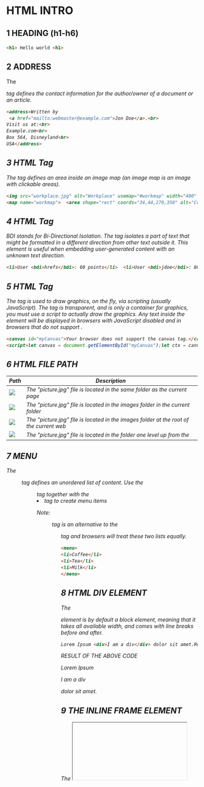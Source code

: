 # HTML INTRO

## 1 HEADING (h1-h6)

```html
<h1> Hello world <h1>
```

## 2 ADDRESS

The <address> tag defines the contact information for the author/owner of a document or an article.

```html
<address>Written by
 <a href="mailto:webmaster@example.com">Jon Doe</a>.<br>
Visit us at:<br>
Example.com<br>
Box 564, Disneyland<br>
USA</address>

```

 

## 3 HTML <area> Tag

The <area> tag defines an area inside an image map (an image map is an image with clickable areas).

```html
<img src="workplace.jpg" alt="Workplace" usemap="#workmap" width="400" height="379">
<map name="workmap">  <area shape="rect" coords="34,44,270,350" alt="Computer" href="computer.htm">  <area shape="rect" coords="290,172,333,250" alt="Phone" href="phone.htm">  <area shape="circle" coords="337,300,44" alt="Cup of coffee" href="coffee.htm"></map>
```

## 4 HTML <bdi> Tag

BDI stands for Bi-Directional Isolation.
The <bdi> tag isolates a part of text that might be formatted in a different direction from other text outside it.
This element is useful when embedding user-generated content with an unknown text direction.

```html
<li>User <bdi>hrefs</bdi>: 60 points</li>  <li>User <bdi>jdoe</bdi>: 80 points</li>  <li>User <bdi>إيان</bdi>: 90 points</li></ul>
```

## 5 HTML <canvas> Tag

The <canvas> tag is used to draw graphics, on the fly, via scripting (usually JavaScript).
The <canvas> tag is transparent, and is only a container for graphics, you must use a script to actually draw the graphics.
Any text inside the <canvas> element will be displayed in browsers with JavaScript disabled and in browsers that do not support <canvas>.

```html
<canvas id="myCanvas">Your browser does not support the canvas tag.</canvas>
<script>let canvas = document.getElementById("myCanvas");let ctx = canvas.getContext("2d");ctx.fillStyle = "#FF0000";ctx.fillRect(0, 0, 80, 80);</script>
```

## 6 HTML FILE PATH

| Path | Description |
| --- | --- |
| <img src="picture.jpg"> | The "picture.jpg" file is located in the same folder as the current page |
| <img src="images/picture.jpg"> | The "picture.jpg" file is located in the images folder in the current folder |
| <img src="/images/picture.jpg"> | The "picture.jpg" file is located in the images folder at the root of the current web |
| <img src="../picture.jpg"> | The "picture.jpg" file is located in the folder one level up from the |

## 7 MENU

The <menu> tag defines an unordered list of content.
Use the <menu> tag together with the <li> tag to create menu items

Note: <menu> tag is an alternative to the <ul> tag and browsers will treat these two lists equally.

```html
<menu> 
<li>Coffee</li> 
<li>Tea</li>  
<li>Milk</li>
</menu>
```

## 8 HTML DIV ELEMENT

The <div> element is by default a block element, meaning that it takes all available width, and comes with line breaks before and after.

```html
Lorem Ipsum <div>I am a div</div> dolor sit amet.Result
```

RESULT OF THE ABOVE CODE

Lorem Ipsum

I am a div

dolor sit amet.

## 9 THE  INLINE FRAME ELEMENT

The <iframe> HTML element represents a nested browsing context, embedding another HTML page into the current one.

```html
<iframe
 id="inlineFrameExample" 
 title="Inline Frame Example"  width="300"
 height="200"  
 src="https://www.openstreetmap.org/export/embed.html?bbox=-0.004017949104309083%2C51.47612752641776%2C0.00030577182769775396%2C51.478569861898606&layer=mapnik">
</iframe>
```

## 10 **HTML FORM**

An HTML form is used to collect user input. The user input is most often sent to a server for processing.

## **The <form> Element**

The HTML <form> element is used to create an HTML form for user input:

```html
<form>
.
form elements
.
</form>
```

The <form> element is a container for different types of input elements, such as: text fields, checkboxes, radio buttons, submit buttons, etc.

## **The <input> Element**

The HTML <input> element is the most used form element.
An <input> element can be displayed in many ways, depending on the type attribute.

| Type | Description |
| --- | --- |
| <input type="text"> | Displays a single-line text input field |
| <input type="radio"> | Displays a radio button (for selecting one of many choices) |
| <input type="checkbox"> | Displays a checkbox (for selecting zero or more of many choices) |
| <input type="submit"> | Displays a submit button (for submitting the form) |
| <input type="button"> | Displays a clickable button |

## **Text Fields**

The <input type="text"> defines a single-line input field for text input.

```html
<form>  
<label for="fname">First name:</label>
<br> 
<input type="text" id="fname" name="fname">
<br>
<label for="lname">Last name:</label>
<br>
<input type="text" id="lname" name="lname">
</form>
```

## The <label> Element

Notice the use of the <label> element in the example above.
The <label> tag defines a label for many form elements.
The <label> element is useful for screen-reader users, because the screen-reader will read out loud the label when the user focuses on the input element.
The <label> element also helps users who have difficulty clicking on very small regions (such as radio buttons or checkboxes) - because when the user clicks the text within the <label> element, it toggles the radio button/checkbox.
The for attribute of the <label> tag should be equal to the id attribute of the <input> element to bind them together.

## Radio Buttons

The <input type="radio"> defines a radio button.
Radio buttons let a user select ONE of a limited number of choices.

```html
<p>Choose your favorite Web language:</p>
<form>  
<input type="radio" id="html" 
name="fav_language" value="HTML">  
<label for="html">HTML</label><br>  
<input type="radio" id="css" 
name="fav_language" value="CSS"> 
<label for="css">CSS</label><br>
<input type="radio" id="javascript" 
name="fav_language"value="JavaScript">  
<label for="javascript">JavaScript</label></form>
```

![Screenshot_20231118-110304.png](HTML%20INTRO%20c2d960ad336b495288bdfb054f0448a0/Screenshot_20231118-110304.png)

## **Checkboxes**

The `<input type="checkbox">` defines a **checkbox**.

Checkboxes let a user select ZERO or MORE options of a limited number of choices.

```html
<form>
  <input type="checkbox" id="vehicle1" name="vehicle1" value="Bike">
  <label for="vehicle1"> I have a bike</label><br>
  <input type="checkbox" id="vehicle2" name="vehicle2" value="Car">
  <label for="vehicle2"> I have a car</label><br>
  <input type="checkbox" id="vehicle3" name="vehicle3" value="Boat">
  <label for="vehicle3"> I have a boat</label>
</form>
```

## **The Submit Button**

The `<input type="submit">` defines a button for submitting the form data to a form-handler.

The form-handler is typically a file on the server with a script for processing input data.

The form-handler is specified in the form's `action` attribute.

```html
<form action="/action_page.php">
  <label for="fname">First name:</label><br>
  <input type="text" id="fname" name="fname" value="John"><br>
  <label for="lname">Last name:</label><br>
  <input type="text" id="lname" name="lname" value="Doe"><br><br>
  <input type="submit" value="Submit">
</form>
```

## **The Name Attribute for <input>**

Notice that each input field must have a `name` attribute to be submitted.

If the `name` attribute is omitted, the value of the input field will not be sent at all.

```html
<form action="/action_page.php">
  <label for="fname">First name:</label><br>
  <input type="text" id="fname" value="John"><br><br>
  <input type="submit" value="Submit">
</form>
```

## Html <dialogue> tag

The <dialog> tag defines a dialog box or subwindow.
The <dialog> element makes it easy to create popup dialogs and modals on a web page.

```html
<dialog open>This is an open dialog window</dialog>
```

## HTML <embed> Tag

The <embed> tag defines a container for an external resource, such as a web page, a picture, a media player, or a plug-in application.

```html
<embed type="video/webm" src="video.mp4" width="400" height="300">
```

## **HTML <figure> Tag**

The <figure> tag specifies self-contained content, like illustrations, diagrams, photos, code listings, etc.
While the content of the <figure> element is related to the main flow, its position is independent of the main flow, and if removed it should not affect the flow of the document.
Tip: The <figcaption> element is used to add a caption for the <figure> element.

```html
<figure>  <img src="pic_trulli.jpg" alt="Trulli" style="width:100%">  <figcaption>Fig.1 - Trulli, Puglia, Italy.</figcaption></figure>
```

## HTML <span> Tag

The <span> tag is an inline container used to mark up a part of a text, or a part of a document.
The <span> tag is easily styled by CSS or manipulated with JavaScript using the class or id attribute.
The <span> tag is much like the <div> element, but <div> is a block-level element and <span> is an inline element.

```html
<p>My mother has <span style="color:blue">blue</span> eyes.</p>
```